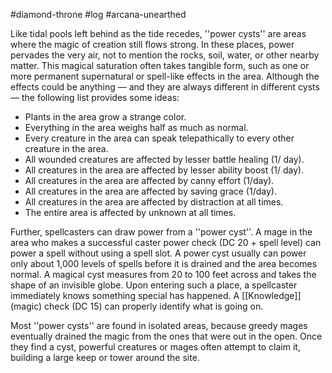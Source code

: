#diamond-throne #log #arcana-unearthed

Like tidal pools left behind as the tide recedes, ''power cysts'' are areas where the magic of creation still flows strong. In these places, power pervades the very air, not to mention the rocks, soil, water, or other nearby matter. This magical saturation often takes tangible form, such as one or more permanent supernatural or spell-like effects in the area. Although the effects could be anything — and they are always different in different cysts — the following list provides some ideas:
* Plants in the area grow a strange color.
* Everything in the area weighs half as much as normal.
* Every creature in the area can speak telepathically to every other creature in the area.
* All wounded creatures are affected by lesser battle healing (1/ day).
* All creatures in the area are affected by lesser ability boost (1/ day).
* All creatures in the area are affected by canny effort (1/day).
* All creatures in the area are affected by saving grace (1/day).
* All creatures in the area are affected by distraction at all times.
* The entire area is affected by unknown at all times.
Further, spellcasters can draw power from a ''power cyst''. A mage in the area who makes a successful caster power check (DC 20 + spell level) can power a spell without using a spell slot. A power cyst usually can power only about 1,000 levels of spells before it is drained and the area becomes normal. A magical cyst measures from 20 to 100 feet across and takes the shape of an invisible globe. Upon entering such a place, a spellcaster immediately knows something special has happened. A [[Knowledge]] (magic) check (DC 15) can properly identify what is going on.
Most ''power cysts'' are found in isolated areas, because greedy mages eventually drained the magic from the ones that were out in the open. Once they find a cyst, powerful creatures or mages often
attempt to claim it, building a large keep or tower around the site.
